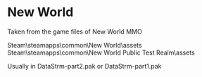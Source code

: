 # New World

Taken from the game files of New World MMO

Steam\steamapps\common\New World\assets
Steam\steamapps\common\New World Public Test Realm\assets

Usually in DataStrm-part2.pak or DataStrm-part1.pak